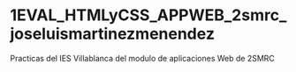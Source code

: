 # 1EVAL_HTMLyCSS_APPWEB_2smrc_joseluismartinezmenendez
Practicas del IES Villablanca del modulo de aplicaciones Web de 2SMRC
